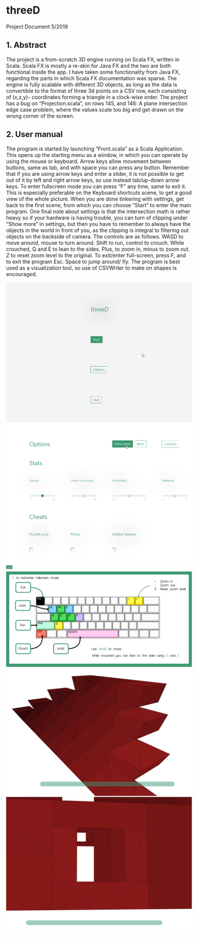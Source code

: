 # threeD

Project Document 5/2019

## 1. Abstract
The project is a from-scratch 3D engine running on Scala FX, written in Scala. Scala FX is
mostly a re-skin for Java FX and the two are both functional inside the app. I have taken
some functionality from Java FX, regarding the parts in which Scala FX documentation was
sparse. The engine is fully scalable with different 3D objects, as long as the data is
convertible to the format of three 3d points on a CSV row, each consisting of (x,z,y)-
coordinates forming a triangle in a clock-wise order. The project has a bug on
“Projection.scala”, on rows 145, and 146: A plane intersection edge case problem, where
the values scale too big and get drawn on the wrong corner of the screen.
## 2. User manual
The program is started by launching “Front.scala” as a Scala Application. This opens up the
starting menu as a window, in which you can operate by using the mouse or keyboard.
Arrow keys allow movement between buttons, same as tab, and with space you can press
any button. Remember that if you are using arrow keys and enter a slider, it is not possible
to get out of it by left and right arrow keys, so use instead tab/up-down arrow keys. To
enter fullscreen mode you can press “F” any time, same to exit it. This is especially
preferable on the Keyboard shortcuts scene, to get a good view of the whole picture.
When you are done tinkering with settings, get back to the first scene, from which
you can choose “Start” to enter the main program. One final note about settings is that the
intersection math is rather heavy so if your hardware is having trouble, you can turn of
clipping under “Show more” in settings, but then you have to remember to always have the
objects in the world in front of you, as the clipping is integral to filtering out objects on the
backside of camera.
The controls are as follows. WASD to move around, mouse to turn around. Shift to
run, control to crouch. While crouched, Q and E to lean to the sides. Plus, to zoom in, minus
to zoom out. Z to reset zoom level to the original. To exit/enter full-screen, press F, and to
exit the program Esc. Space to jump around/ fly.
The program is best used as a visualization tool, so use of CSVWriter to make on
shapes is encouraged.

![Menu](/progress/bootstrap.png "Menu")
![Options](/progress/options_1.png "Options")
![KeyHelp](/progress/keyhelp.png "Controls")
![View1](/progress/grand_staircase_2.png "Stairs")
![View2](/progress/window.png "Window")
